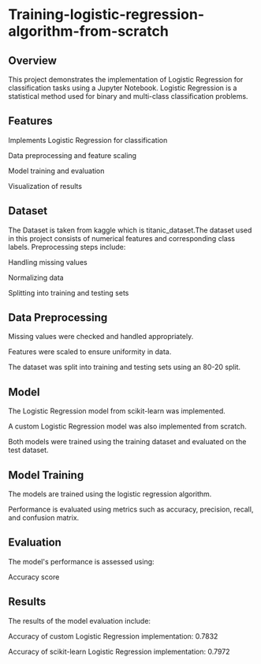 # Training-logistic-regression-algorithm-from-scratch


## Overview

This project demonstrates the implementation of Logistic Regression for classification tasks using a Jupyter Notebook. Logistic Regression is a statistical method used for binary and multi-class classification problems.

## Features

Implements Logistic Regression for classification

Data preprocessing and feature scaling

Model training and evaluation

Visualization of results

## Dataset

The Dataset is taken from kaggle which is titanic_dataset.The dataset used in this project consists of numerical features and corresponding class labels. Preprocessing steps include:

Handling missing values

Normalizing data

Splitting into training and testing sets

## Data Preprocessing

Missing values were checked and handled appropriately.

Features were scaled to ensure uniformity in data.

The dataset was split into training and testing sets using an 80-20 split.

## Model 

The Logistic Regression model from scikit-learn was implemented.

A custom Logistic Regression model was also implemented from scratch.

Both models were trained using the training dataset and evaluated on the test dataset.

## Model Training

The models are trained using the logistic regression algorithm.

Performance is evaluated using metrics such as accuracy, precision, recall, and confusion matrix.

## Evaluation

The model's performance is assessed using:

Accuracy score


## Results

The results of the model evaluation include:

Accuracy of custom Logistic Regression implementation: 0.7832

Accuracy of scikit-learn Logistic Regression implementation: 0.7972
